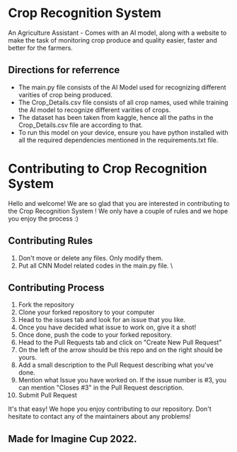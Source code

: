 # Crop Recognition System
An Agriculture Assistant - Comes with an AI model, along with a website to make the task of monitoring crop produce and quality easier, faster and better for the farmers.

## Directions for referrence
- The main.py file consists of the AI Model used for recognizing different varities of crop being produced.
- The Crop_Details.csv file consists of all crop names, used while training the AI model to recognize different varities of crops.
- The dataset has been taken from kaggle, hence all the paths in the Crop_Details.csv file are according to that.
- To run this model on your device, ensure you have python installed with all the required dependencies mentioned in the requirements.txt file.

# Contributing to Crop Recognition System
Hello and welcome! We are so glad that you are interested in contributing to the Crop Recognition System !
We only have a couple of rules and we hope you enjoy the process :)

## Contributing Rules
1. Don't move or delete any files. Only modify them.
2. Put all CNN Model related codes in the main.py file. \

## Contributing Process
1. Fork the repository
2. Clone your forked repository to your computer
3. Head to the issues tab and look for an issue that you like.
4. Once you have decided what issue to work on, give it a shot!
5. Once done, push the code to your forked repository.
6. Head to the Pull Requests tab and click on "Create New Pull Request"
7. On the left of the arrow should be this repo and on the right should be yours.
8. Add a small description to the Pull Request describing what you've done.
9. Mention what Issue you have worked on. If the issue number is #3, you can mention "Closes #3" in the Pull Request description.
10. Submit Pull Request

It's that easy! We hope you enjoy contributing to our repository. Don't hesitate to contact any of the maintainers about any problems!

## Made for Imagine Cup 2022.
